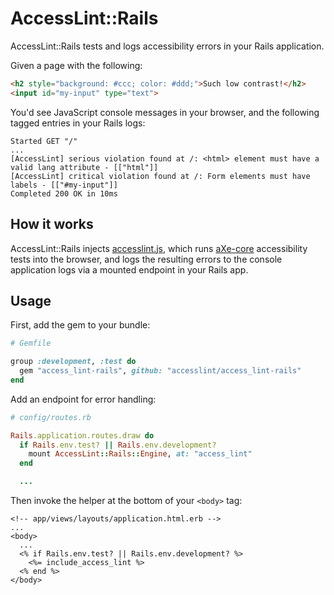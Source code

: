 # AccessLint::Rails

AccessLint::Rails tests and logs accessibility errors in your Rails application.

Given a page with the following:

```html
<h2 style="background: #ccc; color: #ddd;">Such low contrast!</h2>
<input id="my-input" type="text">
```

You'd see JavaScript console messages in your browser, and the following tagged entries in your Rails logs:

```
Started GET "/"
...
[AccessLint] serious violation found at /: <html> element must have a valid lang attribute - [["html"]]
[AccessLint] critical violation found at /: Form elements must have labels - [["#my-input"]]
Completed 200 OK in 10ms
```

## How it works

AccessLint::Rails injects [accesslint.js](https://github.com/thoughtbot/accesslint.js), which runs [aXe-core](https://github.com/dequelabs/axe-core) accessibility tests into the browser, and logs the resulting errors to the console application logs via a mounted endpoint in your Rails app.

## Usage

First, add the gem to your bundle:

```ruby
# Gemfile

group :development, :test do
  gem "access_lint-rails", github: "accesslint/access_lint-rails"
end
```

Add an endpoint for error handling:

```ruby
# config/routes.rb

Rails.application.routes.draw do
  if Rails.env.test? || Rails.env.development?
    mount AccessLint::Rails::Engine, at: "access_lint"
  end

  ...
```

Then invoke the helper at the bottom of your `<body>` tag:

```erb
<!-- app/views/layouts/application.html.erb -->
...
<body>
  ...
  <% if Rails.env.test? || Rails.env.development? %>
    <%= include_access_lint %>
  <% end %>
</body>
```
